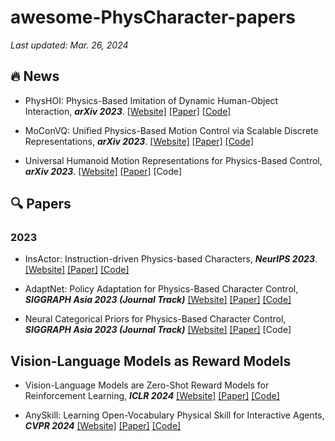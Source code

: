 # awesome-PhysCharacter-papers

*Last updated: Mar. 26, 2024*

<!-- - 

- MoConVQ: Unified Physics-Based Motion Control via Scalable Discrete Representations, ***arXiv 2023***. [[Website]](https://pku-mocca.github.io/MoConVQ-page/) [[Paper]](https://arxiv.org/abs/2310.10198) [[Code]](https://github.com/PKU-MoCCA/MoConVQ)

-->

## 🔥 News

- PhysHOI: Physics-Based Imitation of Dynamic Human-Object Interaction, ***arXiv 2023***. [[Website]](https://wyhuai.github.io/physhoi-page/) [[Paper]](https://arxiv.org/abs/2312.04393) [[Code]](https://github.com/wyhuai/PhysHOI)

- MoConVQ: Unified Physics-Based Motion Control via Scalable Discrete Representations, ***arXiv 2023***. [[Website]](https://pku-mocca.github.io/MoConVQ-page/) [[Paper]](https://arxiv.org/abs/2310.10198) [[Code]](https://github.com/PKU-MoCCA/MoConVQ)

- Universal Humanoid Motion Representations for Physics-Based Control, ***arXiv 2023***. [[Website]](https://zhengyiluo.github.io/PULSE/) [[Paper]](https://arxiv.org/abs/2310.04582v1) [Code]


## 🔍 Papers

### 2023

- InsActor: Instruction-driven Physics-based Characters, ***NeurIPS 2023***. [[Website]](https://jiawei-ren.github.io/projects/insactor/index.html) [[Paper]](https://openreview.net/pdf?id=hXevuspQnX) [[Code]](https://github.com/jiawei-ren/insactor)

- AdaptNet: Policy Adaptation for Physics-Based Character Control, ***SIGGRAPH Asia 2023 (Journal Track)*** [[Website]](https://motion-lab.github.io/AdaptNet/) [[Paper]](https://arxiv.org/abs/2310.00239) [[Code]](https://github.com/xupei0610/AdaptNet)

- Neural Categorical Priors for Physics-Based Character Control, ***SIGGRAPH Asia 2023 (Journal Track)*** [[Website]](https://tencent-roboticsx.github.io/NCP/) [[Paper]](https://arxiv.org/abs/2308.07200) [Code]


## Vision-Language Models as Reward Models

- Vision-Language Models are Zero-Shot Reward Models for Reinforcement Learning, ***ICLR 2024*** [[Website]](https://sites.google.com/view/vlm-rm) [[Paper]](https://openreview.net/forum?id=N0I2RtD8je) [[Code]](https://github.com/AlignmentResearch/vlmrm)

- AnySkill: Learning Open-Vocabulary Physical Skill for Interactive Agents, ***CVPR 2024*** [[Website]](https://anyskill.github.io/) [[Paper]](https://arxiv.org/abs/2403.12835) [[Code]](https://github.com/jiemingcui/anyskill)
